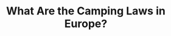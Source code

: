 ---
layout: community
category: community
title: "What Are the Camping Laws in Europe?"
description: " What are the camping laws in Europe can you camp just anywhere on the side of the road ?  Depends on the country but mostly illegal. Also depends on the roadIf you don't know the area and you accident..."
isTopLevel: false
isSingleLevel: false
isArticle: false
datePublished: 2022-08-03 16:13:00 +0300
dateModified: 2022-08-03 16:13:00 +0300
published: false
---